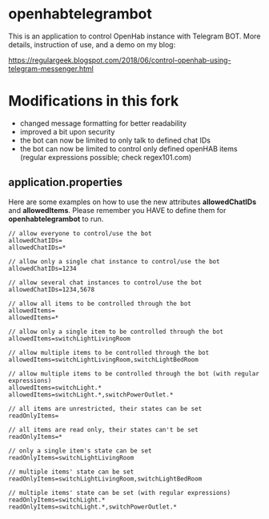 # openhabtelegrambot

This is an application to control OpenHab instance with Telegram BOT.
More details, instruction of use, and a demo on my blog:

https://regulargeek.blogspot.com/2018/06/control-openhab-using-telegram-messenger.html

# Modifications in this fork
 - changed message formatting for better readability
 - improved a bit upon security
 - the bot can now be limited to only talk to defined chat IDs
 - the bot can now be limited to control only defined openHAB items (regular expressions possible; check regex101.com)
 
## application.properties

Here are some examples on how to use the new attributes __allowedChatIDs__ and __allowedItems__. Please remember you HAVE to define them for __openhabtelegrambot__ to run.

```
// allow everyone to control/use the bot
allowedChatIDs=
allowedChatIDs=*

// allow only a single chat instance to control/use the bot
allowedChatIDs=1234

// allow several chat instances to control/use the bot
allowedChatIDs=1234,5678

// allow all items to be controlled through the bot
allowedItems=
allowedItems=*

// allow only a single item to be controlled through the bot
allowedItems=switchLightLivingRoom

// allow multiple items to be controlled through the bot
allowedItems=switchLightLivingRoom,switchLightBedRoom

// allow multiple items to be controlled through the bot (with regular expressions)
allowedItems=switchLight.*
allowedItems=switchLight.*,switchPowerOutlet.*

// all items are unrestricted, their states can be set
readOnlyItems=

// all items are read only, their states can't be set
readOnlyItems=*

// only a single item's state can be set
readOnlyItems=switchLightLivingRoom

// multiple items' state can be set
readOnlyItems=switchLightLivingRoom,switchLightBedRoom

// multiple items' state can be set (with regular expressions)
readOnlyItems=switchLight.*
readOnlyItems=switchLight.*,switchPowerOutlet.*

```
